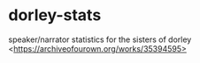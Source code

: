 # dorley-stats
speaker/narrator statistics for the sisters of dorley &lt;https://archiveofourown.org/works/35394595>
